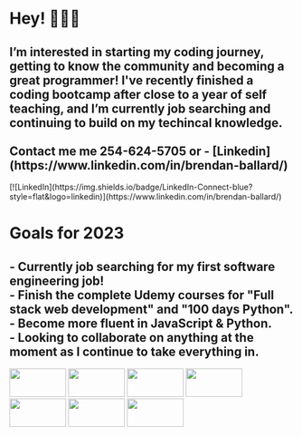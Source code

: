 <h1> Hey! 👨🏽‍💻 </h1>
<h2>
I’m interested in starting my coding journey, getting to know the community and becoming a great programmer! I've recently finished a coding bootcamp after close to a year of self teaching, and      I’m currently job searching and continuing to build on my techincal knowledge. <br>
 <br>
Contact me me 254-624-5705 or - [Linkedin](https://www.linkedin.com/in/brendan-ballard/)
 </h2>
[![LinkedIn](https://img.shields.io/badge/LinkedIn-Connect-blue?style=flat&logo=linkedin)](https://www.linkedin.com/in/brendan-ballard/)

 <h1> Goals for 2023 </h1> 
 <h2>
 - Currently job searching for my first software engineering job! <br>
 - Finish the complete Udemy courses for "Full stack web development" and "100 days Python". <br>
 - Become more fluent in JavaScript & Python. <br>
 - Looking to collaborate on anything at the moment as I continue to take everything in. <br>
 </h2>



 <img src="https://img.shields.io/badge/React-20232A?style=for-the-badge&logo=react&logoColor=61DAFB" width="100" height="50"/> <img src="https://img.shields.io/badge/JavaScript-323330?style=for-the-badge&logo=javascript&logoColor=F7DF1E" width="100" height="50"/> <img src="https://img.shields.io/badge/HTML5-E34F26?style=for-the-badge&logo=html5&logoColor=white" width="100" height="50"/> <img src="https://img.shields.io/badge/css3-%231572B6.svg?style=for-the-badge&logo=css3&logoColor=white" width="100" height="50"/> <img src="https://img.shields.io/badge/VSCode-0078D4?style=for-the-badge&logo=visual%20studio%20code&logoColor=white" width="100" height="50"/> <img src="https://img.shields.io/badge/MongoDB-4EA94B?style=for-the-badge&logo=mongodb&logoColor=white" width="100" height="50"/> <img src="https://img.shields.io/badge/Mongoose-880000.svg?style=for-the-badge&logo=Mongoose&logoColor=white" width="100" height="50"/>
<!---
Bballard96/Bballard96 is a ✨ special ✨ repository because its `README.md` (this file) appears on your GitHub profile.
You can click the Preview link to take a look at your changes.
--->
